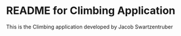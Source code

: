 # README for Climbing Application

This is the Climbing application developed by Jacob Swartzentruber
